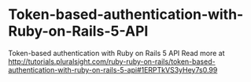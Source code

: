 # Token-based-authentication-with-Ruby-on-Rails-5-API
Token-based authentication with Ruby on Rails 5 API Read more at http://tutorials.pluralsight.com/ruby-ruby-on-rails/token-based-authentication-with-ruby-on-rails-5-api#1ERPTkVS3yHey7s0.99
